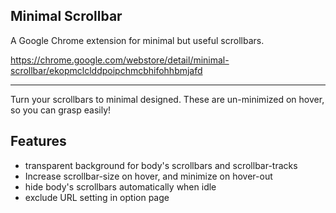 Minimal Scrollbar
---

A Google Chrome extension for minimal but useful scrollbars.

https://chrome.google.com/webstore/detail/minimal-scrollbar/ekopmclclddpoipchmcbhifohhbmjafd

---

Turn your scrollbars to minimal designed. These are un-minimized on hover, so you can grasp easily!

## Features

* transparent background for body's scrollbars and scrollbar-tracks
* Increase scrollbar-size on hover, and minimize on hover-out
* hide body's scrollbars automatically when idle
* exclude URL setting in option page
